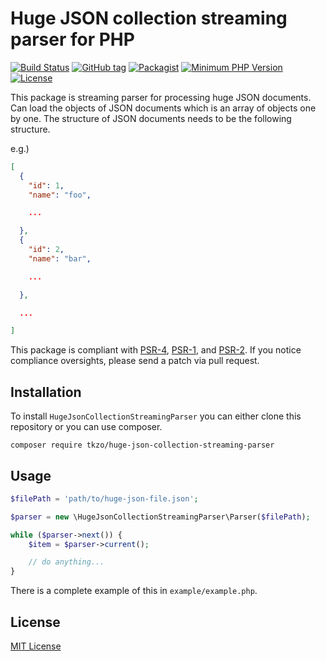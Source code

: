 Huge JSON collection streaming parser for PHP
=============================

[![Build Status](https://travis-ci.org/1105-6601/huge-json-collection-streaming-parser.png?branch=master)](https://travis-ci.org/1105-6601/huge-json-collection-streaming-parser)
[![GitHub tag](https://img.shields.io/github/tag/1105-6601/huge-json-collection-streaming-parser.svg?label=latest)](https://packagist.org/packages/tkzo/huge-json-collection-streaming-parser) 
[![Packagist](https://img.shields.io/packagist/dt/1105-6601/huge-json-collection-streaming-parser.svg)](https://packagist.org/packages/tkzo/huge-json-collection-streaming-parser)
[![Minimum PHP Version](http://img.shields.io/badge/php-%3E%3D%207.0-8892BF.svg)](https://php.net/)
[![License](https://img.shields.io/packagist/l/1105-6601/huge-json-collection-streaming-parser.svg)](https://packagist.org/packages/tkzo/huge-json-collection-streaming-parser)

This package is streaming parser for processing huge JSON documents.
Can load the objects of JSON documents which is an array of objects one by one.
The structure of JSON documents needs to be the following structure.

e.g.)

```json
[
  {
    "id": 1,
    "name": "foo",

    ...

  },
  {
    "id": 2,
    "name": "bar",

    ...

  },

  ...

]
```

This package is compliant with [PSR-4](http://www.php-fig.org/psr/4/), [PSR-1](http://www.php-fig.org/psr/1/), and
[PSR-2](http://www.php-fig.org/psr/2/).
If you notice compliance oversights, please send a patch via pull request.


Installation
-----

To install `HugeJsonCollectionStreamingParser` you can either clone this repository or you can use composer.

```
composer require tkzo/huge-json-collection-streaming-parser
```


Usage
-----

```php
$filePath = 'path/to/huge-json-file.json';

$parser = new \HugeJsonCollectionStreamingParser\Parser($filePath);

while ($parser->next()) {
    $item = $parser->current();

    // do anything...
}
```

There is a complete example of this in `example/example.php`.


License
-------

[MIT License](http://mit-license.org/)
